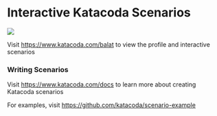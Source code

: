 # Interactive Katacoda Scenarios

[![](http://shields.katacoda.com/katacoda/balat/count.svg)](https://www.katacoda.com/balat "Get your profile on Katacoda.com")

Visit https://www.katacoda.com/balat to view the profile and interactive scenarios

### Writing Scenarios
Visit https://www.katacoda.com/docs to learn more about creating Katacoda scenarios

For examples, visit https://github.com/katacoda/scenario-example
